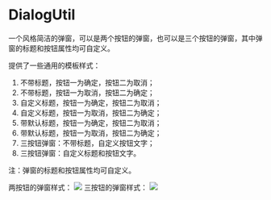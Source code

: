 # DialogUtil
一个风格简洁的弹窗，可以是两个按钮的弹窗，也可以是三个按钮的弹窗，其中弹窗的标题和按钮属性均可自定义。

提供了一些通用的模板样式：
1. 不带标题，按钮一为确定，按钮二为取消；
2. 不带标题，按钮一为取消，按钮二为确定；
3. 自定义标题，按钮一为确定，按钮二为取消；
4. 自定义标题，按钮一为取消，按钮二为确定；
5. 带默认标题，按钮一为确定，按钮二为取消；
6. 带默认标题，按钮一为取消，按钮二为确定；
7. 三按钮弹窗：不带标题，自定义按钮文字；
8. 三按钮弹窗：自定义标题和按钮文字。

注：弹窗的标题和按钮属性均可自定义。

两按钮的弹窗样式：
![](https://github.com/chenxkang/DialogUtil/pictures/dialog_01.png)
三按钮的弹窗样式：
![](https://github.com/chenxkang/DialogUtil/pictures/dialog_02.png)

